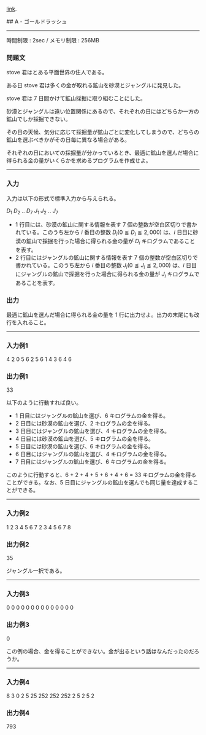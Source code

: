 [link](http://arc025.contest.atcoder.jp/tasks/arc025_1).


<script type="text/x-mathjax-config">
  MathJax.Hub.Config({ tex2jax: { inlineMath: [ ['$','$'] ] } });
</script>
<script type="text/javascript"
src="https://cdn.mathjax.org/mathjax/latest/MathJax.js?config=TeX-MML-AM_CHTML">
</script>## A - ゴールドラッシュ

----------

時間制限 : 2sec / メモリ制限 : 256MB

### 問題文

stove 君はとある平面世界の住人である。

ある日 stove 君は多くの金が取れる鉱山を砂漠とジャングルに発見した。

stove 君は $7$ 日間かけて鉱山採掘に取り組むことにした。

砂漠とジャングルは遠い位置関係にあるので、それぞれの日にはどちらか一方の鉱山でしか採掘できない。

その日の天候、気分に応じて採掘量が鉱山ごとに変化してしまうので、どちらの鉱山を選ぶべきかがその日毎に異なる場合がある。

それぞれの日においての採掘量が分かっているとき、最適に鉱山を選んだ場合に得られる金の量がいくらかを求めるプログラムを作成せよ。

----------

### 入力

入力は以下の形式で標準入力から与えられる。

>
$D_1$ $D_2$ .. $D_7$
$J_1$ $J_2$ .. $J_7$


* $1$ 行目には、砂漠の鉱山に関する情報を表す $7$ 個の整数が空白区切りで書かれている。このうち左から $i$ 番目の整数 $D_i (0 ≦ D_i ≦ 2,000)$ は、$i$ 日目に砂漠の鉱山で採掘を行った場合に得られる金の量が $D_i$ キログラムであることを表す。
* $2$ 行目にはジャングルの鉱山に関する情報を表す $7$ 個の整数が空白区切りで書かれている。このうち左から $i$ 番目の整数 $J_i (0 ≦ J_i ≦ 2,000)$ は、$i$ 日目にジャングルの鉱山で採掘を行った場合に得られる金の量が $J_i$ キログラムであることを表す。

### 出力

最適に鉱山を選んだ場合に得られる金の量を $1$ 行に出力せよ。出力の末尾にも改行を入れること。

----------

### 入力例1

>
4 2 0 5 6 2 5
6 1 4 3 6 4 6


### 出力例1

>
33


以下のように行動すれば良い。

* $1$ 日目にはジャングルの鉱山を選び、$6$ キログラムの金を得る。
* $2$ 日目には砂漠の鉱山を選び、$2$ キログラムの金を得る。
* $3$ 日目にはジャングルの鉱山を選び、$4$ キログラムの金を得る。
* $4$ 日目には砂漠の鉱山を選び、$5$ キログラムの金を得る。
* $5$ 日目には砂漠の鉱山を選び、$6$ キログラムの金を得る。
* $6$ 日目にはジャングルの鉱山を選び、$4$ キログラムの金を得る。
* $7$ 日目にはジャングルの鉱山を選び、$6$ キログラムの金を得る。

このように行動すると、$6$ + $2$ + $4$ + $5$ + $6$ + $4$ + $6$ = $33$ キログラムの金を得ることができる。なお、$5$ 日目にジャングルの鉱山を選んでも同じ量を達成することができる。

----------

### 入力例2

>
1 2 3 4 5 6 7
2 3 4 5 6 7 8


### 出力例2

>
35


ジャングル一択である。

----------

### 入力例3

>
0 0 0 0 0 0 0
0 0 0 0 0 0 0


### 出力例3

>
0


この例の場合、金を得ることができない。金が出るという話はなんだったのだろうか。

----------

### 入力例4

>
8 3 0 2 5 25 252
252 252 2 5 2 5 2


### 出力例4

>
793


